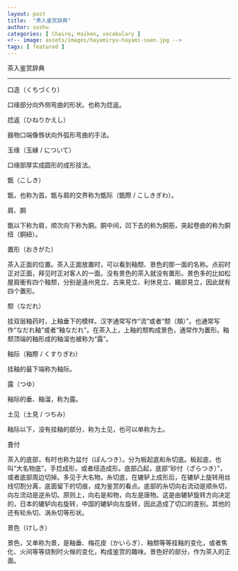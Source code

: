 ```yaml
---
layout: post
title:  "茶入鉴赏辞典"
author: soshu
categories: [ Chaire, Haiken, vocabulary ]
<!-- image: assets/images/hayamiryu-hayami-soen.jpg -->
tags: [ featured ]
---
```


茶入鉴赏辞典

----

口造（くちづくり）

口缘部分向外侧弯曲的形状。也称为捻返。

捻返（ひねりかえし）

器物口端像唇状向外弧形弯曲的手法。

玉缘（玉縁 / について）

口缘部厚实成圆形的成形技法。

甑（こしき）

甑，也称为首。甑与肩的交界称为甑际（甑際 / こしきぎわ）。

肩、胴

甑以下称为肩，顺次向下称为胴。胴中间，凹下去的称为胴筋，突起卷曲的称为胴纽（胴紐）。

<a name="置形">置形（おきがた）</a>

茶入正面的位置。茶入正面放置时，可以看到釉颓、景色的那一面的名称。点前时正对正面，拜见时正对客人的一面。没有景色的茶入就没有置形。景色多的比如松屋肩衝有四个釉颓，分别是遠州見立、古来見立、利休見立、織部見立，因此就有四个置形。

<a name="颓">颓（なだれ）</a>

挂双层釉药时，上釉垂下的模样。汉字通常写作“流”或者“颓（頽）”。也通常写作“なだれ釉”或者“釉なだれ”。在茶入上，上釉的颓构成景色，通常作为置形。釉颓顶端的釉形成的釉溜也被称为“露”。

釉际（釉際 / くすりぎわ）

挂釉的最下端称为釉际。

露（つゆ）

釉际的垂、釉溜，称为露。

<a name="土见">土见（土見 / つちみ）</a>

釉际以下，没有挂釉的部分，称为土见，也可以单称为土。

畳付

茶入的底部，有时也称为盆付（ぼんつき）。分为板起底和糸切底。板起底，也叫“大名物底”，手捻成形，或者纽造成形。底部凸起，底部“砂付（ざらつき）”，或者底部周边切掉。多见于大名物。糸切底，在辘轳上成形后，在辘轳上旋转用丝线切割分离，底面留下的切痕，成为鉴赏的看点。底部的糸切向右流动是顺糸切，向左流动是逆糸切。原则上，向右是和物，向左是唐物。这是由辘轳旋转方向决定的，日本的辘轳向右旋转，中国的辘轳向左旋转，因此造成了切口的差别。其他的还有轮糸切、涡糸切等形状。

<a id="景色">景色（けしき）</a>

景色，又单称为景，是釉垂、梅花皮（かいらぎ）、釉颓等等挂釉的变化，或者焦化、火间等等烧制时火候的变化，构成鉴赏的趣味。景色好的部分，作为茶入的正面。
